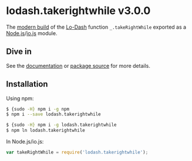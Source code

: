 # lodash.takerightwhile v3.0.0

The [modern build](https://github.com/lodash/lodash/wiki/Build-Differences) of the [Lo-Dash](https://lodash.com/) function `_.takeRightWhile` exported as a [Node.js](http://nodejs.org/)/[io.js](https://iojs.org/) module.

## Dive in

See the [documentation](https://lodash.com/docs#takeRightWhile) or [package source](https://github.com/lodash/lodash/blob/3.0.0-npm-packages/lodash.takerightwhile/index.js) for more details.

## Installation

Using npm:

```bash
$ {sudo -H} npm i -g npm
$ npm i --save lodash.takerightwhile

$ {sudo -H} npm i -g lodash.takerightwhile
$ npm ln lodash.takerightwhile
```

In Node.js/io.js:

```js
var takeRightWhile = require('lodash.takerightwhile');
```
